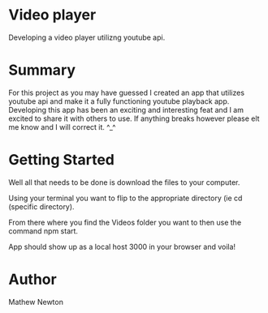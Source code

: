 # Video player 
Developing a video player utilizng youtube api.

# Summary
For this project as you may have guessed I created an app that utilizes youtube api and make it a fully functioning youtube playback app. Developing this app has been an exciting and interesting feat and I am excited to share it with others to use. If anything breaks however please elt me know and I will correct it. ^_^

# Getting Started
Well all that needs to be done is download the files to your computer. 

Using your terminal you want to flip to the appropriate directory (ie cd (specific directory). 

From there where you find the Videos folder you want to then use the command npm start.

App should show up as a local host 3000 in your browser and voila!

# Author
Mathew Newton
